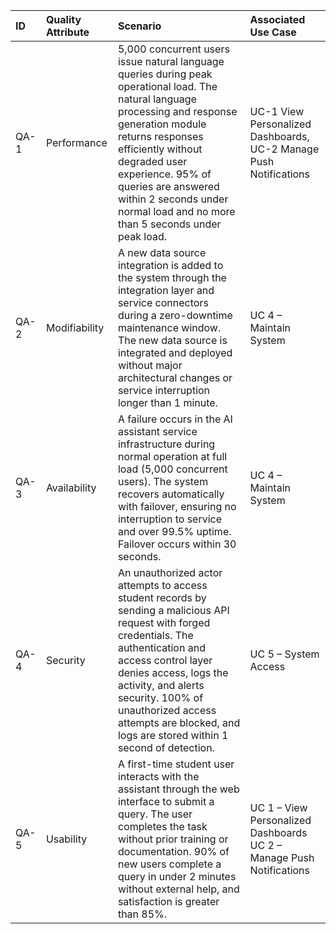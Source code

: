 | ID   | Quality Attribute | Scenario | Associated Use Case |
|:-----|:---|:---| :---|
|QA-1 | Performance | 5,000 concurrent users issue natural language queries during peak operational load. The natural language processing and response generation module returns responses efficiently without degraded user experience. 95% of queries are answered within 2 seconds under normal load and no more than 5 seconds under peak load. | UC-1 View Personalized Dashboards, UC-2 Manage Push Notifications |
|QA-2 | Modifiability | A new data source integration is added to the system through the integration layer and service connectors during a zero-downtime maintenance window. The new data source is integrated and deployed without major architectural changes or service interruption longer than 1 minute. | UC 4 – Maintain System |
|QA-3 | Availability | A failure occurs in the AI assistant service infrastructure during normal operation at full load (5,000 concurrent users). The system recovers automatically with failover, ensuring no interruption to service and over 99.5% uptime. Failover occurs within 30 seconds. | UC 4 – Maintain System |
|QA-4 | Security | An unauthorized actor attempts to access student records by sending a malicious API request with forged credentials. The authentication and access control layer denies access, logs the activity, and alerts security. 100% of unauthorized access attempts are blocked, and logs are stored within 1 second of detection. | UC 5 – System Access |
|QA-5 | Usability | A first-time student user interacts with the assistant through the web interface to submit a query. The user completes the task without prior training or documentation. 90% of new users complete a query in under 2 minutes without external help, and satisfaction is greater than 85%. | UC 1 – View Personalized Dashboards UC 2 – Manage Push Notifications |

